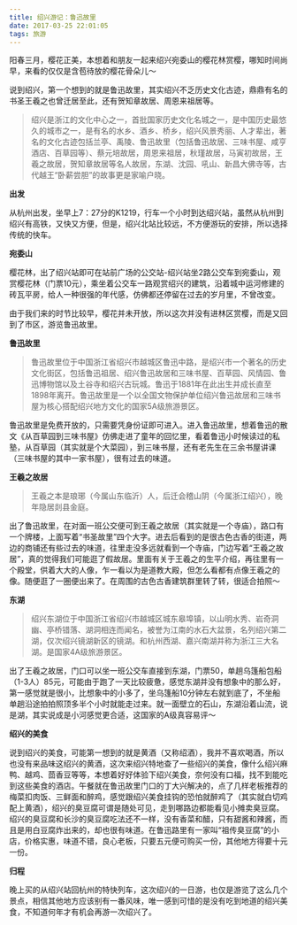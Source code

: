 ```yaml
---
title: 绍兴游记：鲁迅故里
date: 2017-03-25 22:01:05
tags: 旅游
---
```

阳春三月，樱花正美，本想着和朋友一起来绍兴宛委山的樱花林赏樱，哪知时间尚早，来看的仅仅是含苞待放的樱花骨朵儿～

说到绍兴，第一个想到的就是鲁迅故里，其实绍兴不乏历史文化古迹，鼎鼎有名的书圣王羲之也曾迁居至此，还有贺知章故居、周恩来祖居等。

> 绍兴是浙江的文化中心之一，首批国家历史文化名城之一，是中国历史最悠久的城市之一，是有名的水乡、酒乡、桥乡，绍兴风景秀丽、人才辈出，著名的文化古迹包括兰亭、禹陵、鲁迅故里（包括鲁迅故居、三味书屋、咸亨酒店、百草园等）、蔡元培故居，周恩来祖居，秋瑾故居，马寅初故居，王羲之故居，贺知章故居等名人故居，东湖、沈园、吼山、新昌大佛寺等，古代越王“卧薪尝胆”的故事更是家喻户晓。

**出发**

从杭州出发，坐早上7：27分的K1219，行车一个小时到达绍兴站，虽然从杭州到绍兴有高铁，又快又方便，但是，绍兴北站比较远，不方便游玩的安排，所以选择传统的快车。

**宛委山**

樱花林，出了绍兴站即可在站前广场的公交站-绍兴站坐2路公交车到宛委山，观赏樱花林（门票10元），乘坐着公交车一路观赏绍兴的建筑，沿着城中运河修建的砖瓦平房，给人一种很强的年代感，仿佛都还停留在过去的岁月里，不曾改变。

由于我们来的时节比较早，樱花并未开放，所以这次并没有进林区赏樱，而是又回到了市区，游览鲁迅故里。

**鲁迅故里**

> 鲁迅故里位于中国浙江省绍兴市越城区鲁迅中路，是绍兴市一个著名的历史文化街区，包括鲁迅祖居、绍兴鲁迅故居和三味书屋、百草园、风情园、鲁迅博物馆以及土谷寺和绍兴古玩城。鲁迅于1881年在此出生并成长直至1898年离开。鲁迅故里是一个以全国文物保护单位绍兴鲁迅故居和三味书屋为核心搭配绍兴地方文化的国家5A级旅游景区。

鲁迅故里是免费开放的，只需要凭身份证即可进入。进入鲁迅故里，想着鲁迅的散文《从百草园到三味书屋》仿佛走进了童年的回忆里，看着鲁迅小时候读过的私塾，从百草园（其实就是个大菜园），到三味书屋，还有老先生在三余书屋讲课（三味书屋的其中一家书屋），很有过去的味道。

**王羲之故居**

> 王羲之本是琅琊（今属山东临沂）人，后迁会稽山阴（今属浙江绍兴），晚年隐居剡县金庭。

出了鲁迅故里，在对面一班公交便可到王羲之故居（其实就是一个寺庙），路口有一个牌楼，上面写着“书圣故里”四个大字。进去后看到的是很古色古香的街道，两边的商铺还有些过去的味道，往里走没多远就看到一个寺庙，门边写着“王羲之故居”，真的觉得我们可能逛了假故居。里面有关于王羲之的生平介绍，再往里有一个殿堂，供着大大的人像，乍一看以为是道教大殿，但怎么看都有点像王羲之的像。随便逛了一圈便出来了。在周围的古色古香建筑群里转了转，很适合拍照～

**东湖**

> 绍兴东湖位于中国浙江省绍兴市越城区城东皋埠镇，以山明水秀、岩奇洞幽、亭桥错落、湖洞相连而闻名，被誉为江南的水石大盆景，名列绍兴第二湖，仅次绍兴镜湖新区的镜湖。和杭州西湖、嘉兴南湖并称为浙江三大名湖。是国家4A级旅游景区。

出了王羲之故居，门口可以坐一班公交车直接到东湖，门票50，单趟乌篷船包船（1-3人）85元，可能由于跑了一天比较疲惫，感觉东湖并没有想象中的那么好，第一感觉就是很小，比想象中的小多了，坐乌篷船10分钟左右就到底了，不坐船单趟沿途拍拍照顶多半个小时就能走过来。就一面壁立的石山，东湖沿着山流，说是湖，其实说成是小河感觉更合适，这国家的A级真容易评～

**绍兴的美食**

说到绍兴的美食，可能第一想到的就是黄酒（又称绍酒），我并不喜欢喝酒，所以也没有来品味这绍兴的黄酒，这次来绍兴特地查了一些绍兴的美食，像什么绍兴麻鸭、越鸡、茴香豆等等，本想着好好体验下绍兴美食，奈何没有口福，找不到能吃到这些美食的酒店。午餐就在鲁迅故里门口的丁大兴解决的，点了几样老板推荐的梅菜扣肉饭、三鲜面和醉鸡，感觉跟绍兴美食挂钩的恐怕就醉鸡了（其实就白切鸡配上黄酒），绍兴的臭豆腐可谓是随处可见，走到哪路边都能看见小摊卖臭豆腐。绍兴的臭豆腐和长沙的臭豆腐吃法还不一样，没有香菜和醋，只有甜酱和辣酱，而且是用白豆腐炸出来的，却也很有味道。在鲁迅路里有一家叫“祖传臭豆腐”的小店，价格实惠，味道不错，良心老板，只要五元便可购买一份，其他地方得要十元一份。

**归程**

晚上买的从绍兴站回杭州的特快列车，这次绍兴的一日游，也仅是游览了这么几个景点，相信其他地方应该别有一番风味，唯一感到可惜的是没有吃到地道的绍兴美食，不知道何年才有机会再游一次绍兴了。
